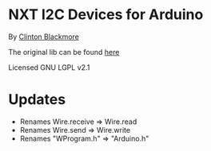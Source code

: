 # NXT I2C Devices for Arduino

By [Clinton Blackmore](https://launchpad.net/~clinton-blackmore)

The original lib can be found [here](https://launchpad.net/nxti2cdevice)

Licensed GNU LGPL v2.1



# Updates

- Renames Wire.receive => Wire.read
- Renames Wire.send => Wire.write
- Renames "WProgram.h" => "Arduino.h"
